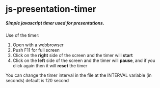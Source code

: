 # js-presentation-timer
##### Simple javascript timer used for presentations.

Use of the timer:

1. Open with a webbrowser
2. Push F11 for full screen
3. Click on the **right** side of the screen and the timer will __start__
4. Click on the **left** side of the screen and the timer will __pause__, and if you click again then it will __reset__ the timer

You can change the timer interval in the file at the INTERVAL variable (in seconds) default is 120 second
